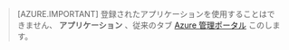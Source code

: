 > [AZURE.IMPORTANT]
登録されたアプリケーションを使用することはできません、 **アプリケーション** 、従来のタブ [Azure 管理ポータル](https://manage.windowsazure.com/) このします。




